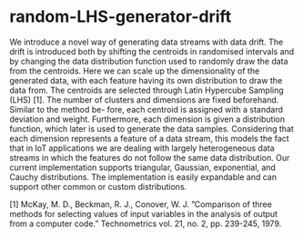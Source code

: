 # random-LHS-generator-drift

We introduce a novel way of generating data streams with data drift. The drift is introduced both by shifting 
the centroids in randomised intervals and by changing the data distribution function used to randomly draw the
data from the centroids. Here we can scale up the dimensionality of the generated data, with each feature having
its own distribution to draw the data from.
The centroids are selected through Latin Hypercube Sampling (LHS) [1]. The number of clusters and dimensions
are fixed beforehand. Similar to the method be- fore, each centroid is assigned with a standard deviation and
weight. Furthermore, each dimension is given a distribution function, which later is used to generate the data
samples.
Considering that each dimension represents a feature of a data stream, this models the fact that in IoT
applications we are dealing with largely heterogeneous data streams in which the features do not follow the same
data distribution. Our current implementation supports triangular, Gaussian, exponential, and Cauchy
distributions. The implementation is easily expandable and can support other common or custom distributions.

[1] McKay, M. D., Beckman, R. J., Conover, W. J. ”Comparison of three methods for selecting values of input variables in the analysis of output from a computer code.” Technometrics vol. 21, no. 2, pp. 239-245, 1979.